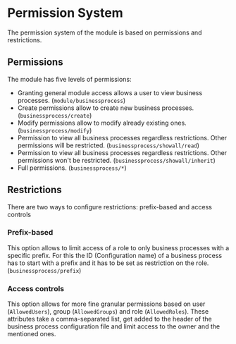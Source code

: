 # Permission System

The permission system of the module is based on permissions and restrictions.

## Permissions

The module has five levels of permissions:

* Granting general module access allows a user to view business processes. (`module/businessprocess`)
* Create permissions allow to create new business processes. (`businessprocess/create`)
* Modify permissions allow to modify already existing ones. (`businessprocess/modify`)
* Permission to view all business processes regardless restrictions. Other permissions will be restricted. (`businessprocess/showall/read`)
* Permission to view all business processes regardless restrictions. Other permissions won't be restricted. (`businessprocess/showall/inherit`)
* Full permissions. (`businessprocess/*`)

## Restrictions

There are two ways to configure restrictions: prefix-based and access controls

### Prefix-based

This option allows to limit access of a role to only business processes with a specific prefix. For this the ID (Configuration name) of a business process has to start with a prefix and it has to be set as restriction on the role. (`businessprocess/prefix`)

### Access controls

This option allows for more fine granular permissions based on user (`AllowedUsers`), group (`AllowedGroups`) and role (`AllowedRoles`). These attributes take a comma-separated list, get added to the header of the business process configuration file and limit access to the owner and the mentioned ones.
